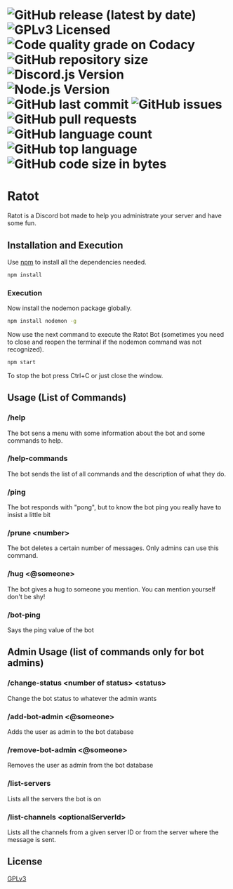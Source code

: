 
# ![GitHub release (latest by date)](https://img.shields.io/github/v/release/Ratot-Team/Ratot?style=for-the-badge) ![GPLv3 Licensed](https://img.shields.io/github/license/Ratot-Team/Ratot?style=for-the-badge) ![Code quality grade on Codacy](https://img.shields.io/codacy/grade/578c60d284004b97a26652e0f81abf1a?style=for-the-badge) ![GitHub repository size](https://img.shields.io/github/repo-size/Ratot-Team/Ratot?style=for-the-badge) ![Discord.js Version](https://img.shields.io/badge/discord.js-v14.14.1-green?style=for-the-badge) ![Node.js Version](https://img.shields.io/badge/node.js-v16.13.0-green?style=for-the-badge) ![GitHub last commit](https://img.shields.io/github/last-commit/Ratot-Team/Ratot?style=for-the-badge) ![GitHub issues](https://img.shields.io/github/issues/Ratot-Team/Ratot?style=for-the-badge) ![GitHub pull requests](https://img.shields.io/github/issues-pr/Ratot-Team/Ratot?style=for-the-badge) ![GitHub language count](https://img.shields.io/github/languages/count/Ratot-Team/Ratot?style=for-the-badge) ![GitHub top language](https://img.shields.io/github/languages/top/Ratot-Team/Ratot?style=for-the-badge) ![GitHub code size in bytes](https://img.shields.io/github/languages/code-size/Ratot-Team/Ratot?style=for-the-badge)

# Ratot

Ratot is a Discord bot made to help you administrate your server and have some fun.

## Installation and Execution

Use [npm](https://www.npmjs.com/get-npm) to install all the dependencies needed.

```bash
npm install
```

### Execution

Now install the nodemon package globally.

```bash
npm install nodemon -g
```

Now use the next command to execute the Ratot Bot (sometimes you need to close and reopen the terminal if the nodemon command was not recognized).

```bash
npm start
```

To stop the bot press Ctrl+C or just close the window.

## Usage (List of Commands)

### /help

The bot sens a menu with some information about the bot and some commands to help.

### /help-commands

The bot sends the list of all commands and the description of what they do.

### /ping

The bot responds with "pong", but to know the bot ping you really have to insist a little bit

### /prune \<number\>

The bot deletes a certain number of messages. Only admins can use this command.

### /hug \<@someone\>

The bot gives a hug to someone you mention. You can mention yourself don't be shy!

### /bot-ping

Says the ping value of the bot

## Admin Usage (list of commands only for bot admins)

### /change-status \<number of status\> \<status\>

Change the bot status to whatever the admin wants

### /add-bot-admin \<@someone\>

Adds the user as admin to the bot database

### /remove-bot-admin \<@someone\>

Removes the user as admin from the bot database

### /list-servers

Lists all the servers the bot is on

### /list-channels \<optionalServerId\>

Lists all the channels from a given server ID or from the server where the message is sent.

## License

[GPLv3](https://github.com/Ratot-Team/Ratot/blob/master/LICENSE)
